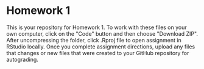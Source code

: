 # Homework 1

This is your repository for Homework 1. To work with these files on your own computer, click on the "Code" button and then choose "Download ZIP". After uncompressing the folder, click .Rproj file to open assignment in RStudio locally. Once you complete assignment directions, upload any files that changes or new files that were created to your GitHub repository for autograding.
